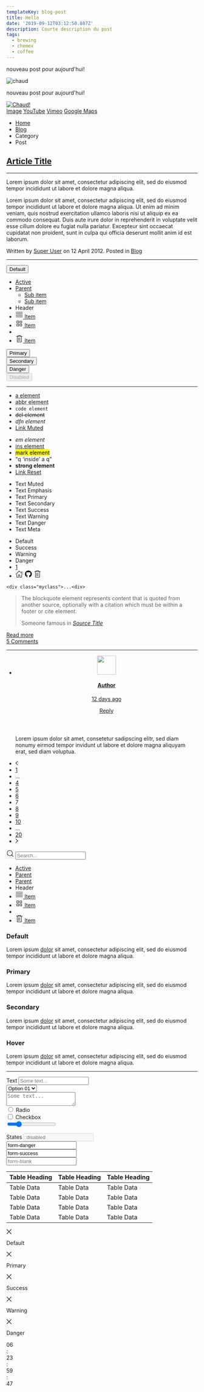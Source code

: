 ```yaml
---
templateKey: blog-post
title: Hello
date: '2019-09-12T03:12:50.887Z'
description: Courte description du post
tags:
  - brewing
  - chemex
  - coffee
---
```

nouveau post pour aujourd'hui!

![chaud](/img/products-full-width.jpg "Chaud!!")

nouveau post pour aujourd'hui!
<div uk-lightbox class="uk-margin" >
<a href="/img/products-full-width.jpg" >
<img src="/img/products-full-width.jpg" alt="Chaud!">
</a>
</div>
<div  class="uk-margin" uk-lightbox>
    <a class="uk-button uk-button-default" href="/img/products-full-width.jpg" data-caption="Image">Image</a>
    <a class="uk-button uk-button-default" href="https://www.youtube.com/watch?v=c2pz2mlSfXA" data-caption="YouTube">YouTube</a>
    <a class="uk-button uk-button-default" href="https://vimeo.com/1084537" data-caption="Vimeo">Vimeo</a>
    <a class="uk-button uk-button-default" href="https://www.google.com/maps/embed?pb=!1m18!1m12!1m3!1d4740.819266853735!2d9.99008871708242!3d53.550454675412404!2m3!1f0!2f0!3f0!3m2!1i1024!2i768!4f13.1!3m3!1m2!1s0x0%3A0x3f9d24afe84a0263!2sRathaus!5e0!3m2!1sde!2sde!4v1499675200938" data-caption="Google Maps" data-type="iframe">Google Maps</a>
</div>


<div class="uk-section uk-section-default">
            <div class="uk-container">
                <div uk-grid="" class="uk-grid">
                    <div class="uk-width-2-3@m uk-first-column">
                        <ul class="uk-breadcrumb">
                            <li><a href="#">Home</a></li>
                            <li><a href="#">Blog</a></li>
                            <li class="uk-disabled"><a>Category</a></li>
                            <li><span>Post</span></li>
                        </ul>
                        <article class="uk-article">
                            <h1 class="uk-article-title"><a class="uk-link-reset" href="#">Article Title</a></h1>
                            <hr class="uk-divider-small">
                            <p class="uk-text-lead">Lorem ipsum dolor sit amet, consectetur adipiscing elit, sed do eiusmod tempor incididunt ut labore et dolore magna aliqua.</p>
                            <p class="uk-column-1-2@s uk-dropcap">Lorem ipsum dolor sit amet, consectetur adipiscing elit, sed do eiusmod tempor incididunt ut labore et dolore magna aliqua. Ut enim ad minim veniam, quis nostrud exercitation ullamco laboris nisi ut aliquip ex ea commodo consequat. Duis aute irure dolor in reprehenderit in voluptate velit esse cillum dolore eu fugiat nulla pariatur. Excepteur sint occaecat cupidatat non proident, sunt in culpa qui officia deserunt mollit anim id est laborum.</p>
                            <p class="uk-article-meta">Written by <a href="#">Super User</a> on 12 April 2012. Posted in <a href="#">Blog</a></p>
                            <hr class="uk-divider-icon uk-margin-medium">
                            <div class="uk-grid-small uk-child-width-auto uk-flex-middle uk-margin-medium uk-grid" uk-grid="">
                                <div class="uk-first-column">
                                    <button class="uk-button uk-button-default" aria-expanded="false">Default</button>
                                    <div uk-dropdown="mode: click" class="uk-dropdown">
                                        <ul class="uk-nav uk-dropdown-nav">
                                            <li class="uk-active"><a href="#">Active</a></li>
                                            <li class="uk-parent">
                                                <a href="#">Parent</a>
                                                <ul class="uk-nav-sub">
                                                    <li><a href="#">Sub item</a></li>
                                                    <li><a href="#">Sub item</a></li>
                                                </ul>
                                            </li>
                                            <li class="uk-nav-header">Header</li>
                                            <li><a href="#"><span class="uk-margin-small-right uk-icon" uk-icon="icon: table"><svg width="20" height="20" viewBox="0 0 20 20" xmlns="http://www.w3.org/2000/svg" data-svg="table"><rect x="1" y="3" width="18" height="1"></rect><rect x="1" y="7" width="18" height="1"></rect><rect x="1" y="11" width="18" height="1"></rect><rect x="1" y="15" width="18" height="1"></rect></svg></span> Item</a></li>
                                            <li><a href="#"><span class="uk-margin-small-right uk-icon" uk-icon="icon: thumbnails"><svg width="20" height="20" viewBox="0 0 20 20" xmlns="http://www.w3.org/2000/svg" data-svg="thumbnails"><rect fill="none" stroke="#000" x="3.5" y="3.5" width="5" height="5"></rect><rect fill="none" stroke="#000" x="11.5" y="3.5" width="5" height="5"></rect><rect fill="none" stroke="#000" x="11.5" y="11.5" width="5" height="5"></rect><rect fill="none" stroke="#000" x="3.5" y="11.5" width="5" height="5"></rect></svg></span> Item</a></li>
                                            <li class="uk-nav-divider"></li>
                                            <li><a href="#"><span class="uk-margin-small-right uk-icon" uk-icon="icon: trash"><svg width="20" height="20" viewBox="0 0 20 20" xmlns="http://www.w3.org/2000/svg" data-svg="trash"><polyline fill="none" stroke="#000" points="6.5 3 6.5 1.5 13.5 1.5 13.5 3"></polyline><polyline fill="none" stroke="#000" points="4.5 4 4.5 18.5 15.5 18.5 15.5 4"></polyline><rect x="8" y="7" width="1" height="9"></rect><rect x="11" y="7" width="1" height="9"></rect><rect x="2" y="3" width="16" height="1"></rect></svg></span> Item</a></li>
                                        </ul>
                                    </div>
                                </div>
                                <div>
                                    <button class="uk-button uk-button-primary">Primary</button>
                                </div>
                                <div>
                                    <button class="uk-button uk-button-secondary">Secondary</button>
                                </div>
                                <div>
                                    <button class="uk-button uk-button-danger">Danger</button>
                                </div>
                                <div class="uk-grid-margin uk-first-column">
                                    <button class="uk-button uk-button-default" disabled="">Disabled</button>
                                </div>
                            </div>
                            <hr class="uk-margin-medium">
                            <div class="uk-child-width-1-2 uk-child-width-1-4@s uk-margin uk-grid" uk-grid="">
                                <div class="uk-first-column">
                                    <ul class="uk-list">
                                        <li><a href="#">a element</a></li>
                                        <li><abbr title="Title text">abbr element</abbr></li>
                                        <li><code>code element</code></li>
                                        <li><del>del element</del></li>
                                        <li><dfn title="Title text">dfn element</dfn></li>
                                        <li><a href="#" class="uk-link-muted">Link Muted</a></li>
                                    </ul>
                                </div>
                                <div>
                                    <ul class="uk-list">
                                        <li><em>em element</em></li>
                                        <li><ins>ins element</ins></li>
                                        <li><mark>mark element</mark></li>
                                        <li><q>q <q>inside</q> a q</q></li>
                                        <li><strong>strong element</strong></li>
                                        <li><a href="#" class="uk-link-reset">Link Reset</a></li>
                                    </ul>
                                </div>
                                <div>
                                    <ul class="uk-list">
                                        <li class="uk-text-muted">Text Muted</li>
                                        <li class="uk-text-emphasis">Text Emphasis</li>
                                        <li class="uk-text-primary">Text Primary</li>
                                        <li class="uk-text-secondary">Text Secondary</li>
                                        <li class="uk-text-success">Text Success</li>
                                        <li class="uk-text-warning">Text Warning</li>
                                        <li class="uk-text-danger">Text Danger</li>
                                        <li class="uk-text-meta">Text Meta</li>
                                    </ul>
                                </div>
                                <div>
                                    <ul class="uk-list">
                                        <li><span class="uk-label">Default</span></li>
                                        <li><span class="uk-label uk-label-success">Success</span></li>
                                        <li><span class="uk-label uk-label-warning">Warning</span></li>
                                        <li><span class="uk-label uk-label-danger">Danger</span></li>
                                        <li><a class="uk-badge" href="#">1</a></li>
                                        <li>
                                            <a class="uk-icon-button uk-icon" href="#" uk-icon="icon: home"><svg width="20" height="20" viewBox="0 0 20 20" xmlns="http://www.w3.org/2000/svg" data-svg="home"><polygon points="18.65 11.35 10 2.71 1.35 11.35 0.65 10.65 10 1.29 19.35 10.65"></polygon><polygon points="15 4 18 4 18 7 17 7 17 5 15 5"></polygon><polygon points="3 11 4 11 4 18 7 18 7 12 12 12 12 18 16 18 16 11 17 11 17 19 11 19 11 13 8 13 8 19 3 19"></polygon></svg></a>
                                            <a class="uk-icon-button uk-icon" href="#" uk-icon="icon: github"><svg width="20" height="20" viewBox="0 0 20 20" xmlns="http://www.w3.org/2000/svg" data-svg="github"><path d="M10,1 C5.03,1 1,5.03 1,10 C1,13.98 3.58,17.35 7.16,18.54 C7.61,18.62 7.77,18.34 7.77,18.11 C7.77,17.9 7.76,17.33 7.76,16.58 C5.26,17.12 4.73,15.37 4.73,15.37 C4.32,14.33 3.73,14.05 3.73,14.05 C2.91,13.5 3.79,13.5 3.79,13.5 C4.69,13.56 5.17,14.43 5.17,14.43 C5.97,15.8 7.28,15.41 7.79,15.18 C7.87,14.6 8.1,14.2 8.36,13.98 C6.36,13.75 4.26,12.98 4.26,9.53 C4.26,8.55 4.61,7.74 5.19,7.11 C5.1,6.88 4.79,5.97 5.28,4.73 C5.28,4.73 6.04,4.49 7.75,5.65 C8.47,5.45 9.24,5.35 10,5.35 C10.76,5.35 11.53,5.45 12.25,5.65 C13.97,4.48 14.72,4.73 14.72,4.73 C15.21,5.97 14.9,6.88 14.81,7.11 C15.39,7.74 15.73,8.54 15.73,9.53 C15.73,12.99 13.63,13.75 11.62,13.97 C11.94,14.25 12.23,14.8 12.23,15.64 C12.23,16.84 12.22,17.81 12.22,18.11 C12.22,18.35 12.38,18.63 12.84,18.54 C16.42,17.35 19,13.98 19,10 C19,5.03 14.97,1 10,1 L10,1 Z"></path></svg></a>
                                            <a class="uk-icon-link uk-icon" href="#" uk-icon="icon: trash"><svg width="20" height="20" viewBox="0 0 20 20" xmlns="http://www.w3.org/2000/svg" data-svg="trash"><polyline fill="none" stroke="#000" points="6.5 3 6.5 1.5 13.5 1.5 13.5 3"></polyline><polyline fill="none" stroke="#000" points="4.5 4 4.5 18.5 15.5 18.5 15.5 4"></polyline><rect x="8" y="7" width="1" height="9"></rect><rect x="11" y="7" width="1" height="9"></rect><rect x="2" y="3" width="16" height="1"></rect></svg></a>
                                        </li>
                                    </ul>
                                </div>
                            </div>
                            <pre class="uk-pre uk-margin-medium"><code>&lt;div class="myclass"&gt;...&lt;div&gt;</code></pre>
                            <blockquote class="uk-margin-medium" cite="#">
                                <p>The blockquote element represents content that is quoted from another source, optionally with a citation which must be within a footer or cite element.</p>
                                <footer>Someone famous in <cite><a href="#">Source Title</a></cite></footer>
                            </blockquote>
                            <div class="uk-grid-small uk-grid" uk-grid="">
                                <div class="uk-first-column">
                                    <a class="uk-button uk-button-text" href="#">Read more</a>
                                </div>
                                <div>
                                    <a class="uk-button uk-button-text" href="#">5 Comments</a>
                                </div>
                            </div>
                        </article>
                        <hr class="uk-margin-medium">
                        <ul class="uk-comment-list uk-margin-medium">
                            <li>
                                <article class="uk-comment uk-visible-toggle" tabindex="-1">
                                    <header class="uk-comment-header uk-position-relative">
                                        <div class="uk-grid-medium uk-flex-middle uk-grid" uk-grid="">
                                            <div class="uk-width-auto uk-first-column">
                                                <img class="uk-comment-avatar" src="images/avatar.jpg" width="50" alt="">
                                            </div>
                                            <div class="uk-width-expand">
                                                <h4 class="uk-comment-title uk-margin-remove"><a class="uk-link-reset" href="#">Author</a></h4>
                                                <p class="uk-comment-meta uk-margin-remove-top"><a class="uk-link-reset" href="#">12 days ago</a></p>
                                            </div>
                                        </div>
                                        <div class="uk-position-top-right uk-position-small uk-hidden-hover"><a class="uk-button uk-button-text" href="#">Reply</a></div>
                                    </header>
                                    <div class="uk-comment-body">
                                        <p>Lorem ipsum dolor sit amet, consetetur sadipscing elitr, sed diam nonumy eirmod tempor invidunt ut labore et dolore magna aliquyam erat, sed diam voluptua.</p>
                                    </div>
                                </article>
                            </li>
                        </ul>
                        <ul class="uk-pagination uk-flex-center" uk-margin="">
                            <li class="uk-first-column"><a href="#"><span uk-pagination-previous="" class="uk-icon uk-pagination-previous"><svg width="7" height="12" viewBox="0 0 7 12" xmlns="http://www.w3.org/2000/svg" data-svg="pagination-previous"><polyline fill="none" stroke="#000" stroke-width="1.2" points="6 1 1 6 6 11"></polyline></svg></span></a></li>
                            <li><a href="#">1</a></li>
                            <li class="uk-disabled"><span>...</span></li>
                            <li><a href="#">4</a></li>
                            <li><a href="#">5</a></li>
                            <li><a href="#">6</a></li>
                            <li class="uk-active"><span>7</span></li>
                            <li><a href="#">8</a></li>
                            <li><a href="#">9</a></li>
                            <li><a href="#">10</a></li>
                            <li class="uk-disabled"><span>...</span></li>
                            <li><a href="#">20</a></li>
                            <li><a href="#"><span uk-pagination-next="" class="uk-icon uk-pagination-next"><svg width="7" height="12" viewBox="0 0 7 12" xmlns="http://www.w3.org/2000/svg" data-svg="pagination-next"><polyline fill="none" stroke="#000" stroke-width="1.2" points="1 1 6 6 1 11"></polyline></svg></span></a></li>
                        </ul>
                    </div>
                    <div class="uk-width-expand@m">
                        <div class="uk-margin-medium-bottom">
                            <form class="uk-search uk-search-default uk-width-1-1">
                                <span uk-search-icon="" class="uk-icon uk-search-icon"><svg width="20" height="20" viewBox="0 0 20 20" xmlns="http://www.w3.org/2000/svg" data-svg="search-icon"><circle fill="none" stroke="#000" stroke-width="1.1" cx="9" cy="9" r="7"></circle><path fill="none" stroke="#000" stroke-width="1.1" d="M14,14 L18,18 L14,14 Z"></path></svg></span>
                                <input class="uk-search-input" type="search" placeholder="Search...">
                            </form>
                        </div>
                        <ul class="uk-nav-default uk-nav-parent-icon uk-margin-medium uk-nav" uk-nav="">
                            <li class="uk-active"><a href="#">Active</a></li>
                            <li class="uk-parent">
                                <a href="#">Parent</a>
                                <ul class="uk-nav-sub" hidden="" aria-hidden="true">
                                    <li><a href="#">Sub item</a></li>
                                    <li><a href="#">Sub item</a>
                                        <ul>
                                            <li><a href="#">Sub item</a></li>
                                            <li><a href="#">Sub item</a></li>
                                        </ul>
                                    </li>
                                </ul>
                            </li>
                            <li class="uk-parent">
                                <a href="#">Parent</a>
                                <ul class="uk-nav-sub" hidden="" aria-hidden="true">
                                    <li><a href="#">Sub item</a></li>
                                    <li><a href="#">Sub item</a></li>
                                </ul>
                            </li>
                            <li class="uk-nav-header">Header</li>
                            <li><a href="#"><span class="uk-margin-small-right uk-icon" uk-icon="icon: table"><svg width="20" height="20" viewBox="0 0 20 20" xmlns="http://www.w3.org/2000/svg" data-svg="table"><rect x="1" y="3" width="18" height="1"></rect><rect x="1" y="7" width="18" height="1"></rect><rect x="1" y="11" width="18" height="1"></rect><rect x="1" y="15" width="18" height="1"></rect></svg></span> Item</a></li>
                            <li><a href="#"><span class="uk-margin-small-right uk-icon" uk-icon="icon: thumbnails"><svg width="20" height="20" viewBox="0 0 20 20" xmlns="http://www.w3.org/2000/svg" data-svg="thumbnails"><rect fill="none" stroke="#000" x="3.5" y="3.5" width="5" height="5"></rect><rect fill="none" stroke="#000" x="11.5" y="3.5" width="5" height="5"></rect><rect fill="none" stroke="#000" x="11.5" y="11.5" width="5" height="5"></rect><rect fill="none" stroke="#000" x="3.5" y="11.5" width="5" height="5"></rect></svg></span> Item</a></li>
                            <li class="uk-nav-divider"></li>
                            <li><a href="#"><span class="uk-margin-small-right uk-icon" uk-icon="icon: trash"><svg width="20" height="20" viewBox="0 0 20 20" xmlns="http://www.w3.org/2000/svg" data-svg="trash"><polyline fill="none" stroke="#000" points="6.5 3 6.5 1.5 13.5 1.5 13.5 3"></polyline><polyline fill="none" stroke="#000" points="4.5 4 4.5 18.5 15.5 18.5 15.5 4"></polyline><rect x="8" y="7" width="1" height="9"></rect><rect x="11" y="7" width="1" height="9"></rect><rect x="2" y="3" width="16" height="1"></rect></svg></span> Item</a></li>
                        </ul>
                        <div class="uk-card uk-card-body uk-card-default uk-card-hover">
                            <h3 class="uk-card-title">Default</h3>
                            <p>Lorem ipsum <a href="#">dolor</a> sit amet, consectetur adipiscing elit, sed do eiusmod tempor incididunt ut labore et dolore magna aliqua.</p>
                        </div>
                        <div class="uk-margin uk-card uk-card-body uk-card-primary uk-card-hover">
                            <h3 class="uk-card-title">Primary</h3>
                            <p>Lorem ipsum <a href="#">dolor</a> sit amet, consectetur adipiscing elit, sed do eiusmod tempor incididunt ut labore et dolore magna aliqua.</p>
                        </div>
                        <div class="uk-margin uk-card uk-card-body uk-card-secondary uk-card-hover">
                            <h3 class="uk-card-title">Secondary</h3>
                            <p>Lorem ipsum <a href="#">dolor</a> sit amet, consectetur adipiscing elit, sed do eiusmod tempor incididunt ut labore et dolore magna aliqua.</p>
                        </div>
                        <div class="uk-margin uk-card uk-card-body uk-card-hover">
                            <h3 class="uk-card-title">Hover</h3>
                            <p>Lorem ipsum <a href="#">dolor</a> sit amet, consectetur adipiscing elit, sed do eiusmod tempor incididunt ut labore et dolore magna aliqua.</p>
                        </div>
                    </div>
                </div>
                <hr class="uk-margin-large">
                <div class="uk-grid-divider uk-grid" uk-grid="">
                    <div class="uk-width-3-5@m uk-first-column">
                        <div class="uk-child-width-expand@s uk-grid" uk-grid="">
                            <div class="uk-first-column">
                                <form class="uk-form-stacked">
                                  <div class="uk-margin-small">
                                        <label class="uk-form-label">Text</label>
                                        <input class="uk-input" type="text" placeholder="Some text...">
                                    </div>
                                    <div class="uk-margin-small">
                                        <select class="uk-select">
                                            <option>Option 01</option>
                                            <option>Option 02</option>
                                        </select>
                                    </div>
                                    <div class="uk-margin-small">
                                         <textarea class="uk-textarea" rows="2" placeholder="Some text..."></textarea>
                                    </div>
                                    <div class="uk-grid-small uk-child-width-auto uk-grid" uk-grid="">
                                        <div class="uk-first-column">
                                            <label><input class="uk-radio" type="radio" name="radio"> Radio</label>
                                        </div>
                                        <div>
                                            <label><input class="uk-checkbox" type="checkbox"> Checkbox</label>
                                        </div>
                                    </div>
                                    <div class="uk-margin-small">
                                        <input class="uk-range" type="range" value="2" min="0" max="10" step="0.1">
                                    </div>
                                </form>
                            </div>
                            <div>
                                <form class="uk-form-stacked">
                                    <div class="uk-margin-small">
                                        <label class="uk-form-label">States</label>
                                        <input class="uk-input" type="text" placeholder=":disabled" disabled="">
                                    </div>
                                    <div class="uk-margin-small">
                                        <input class="uk-input uk-form-danger" type="text" placeholder="form-danger" value="form-danger">
                                    </div>
                                    <div class="uk-margin-small">
                                        <input class="uk-input uk-form-success" type="text" placeholder="form-success" value="form-success">
                                    </div>
                                    <div class="uk-margin-small">
                                        <input class="uk-input uk-form-blank" type="text" placeholder="form-blank">
                                    </div>
                                </form>
                            </div>
                        </div>
                        <div class="uk-overflow-auto uk-margin-medium-top">
                            <table class="uk-table uk-table-divider uk-table-hover uk-table-small">
                                <thead>
                                    <tr>
                                        <th>Table Heading</th>
                                        <th>Table Heading</th>
                                        <th>Table Heading</th>
                                    </tr>
                                </thead>
                                <tbody>
                                    <tr>
                                        <td>Table Data</td>
                                        <td>Table Data</td>
                                        <td>Table Data</td>
                                    </tr>
                                    <tr>
                                        <td>Table Data</td>
                                        <td>Table Data</td>
                                        <td>Table Data</td>
                                    </tr>
                                    <tr>
                                        <td>Table Data</td>
                                        <td>Table Data</td>
                                        <td>Table Data</td>
                                    </tr>
                                    <tr>
                                        <td>Table Data</td>
                                        <td>Table Data</td>
                                        <td>Table Data</td>
                                    </tr>
                                </tbody>
                            </table>
                        </div>
                        <div class="uk-margin-medium-top uk-alert" uk-alert="">
                            <a href="#" class="uk-alert-close uk-icon uk-close" uk-close=""><svg width="14" height="14" viewBox="0 0 14 14" xmlns="http://www.w3.org/2000/svg" data-svg="close-icon"><line fill="none" stroke="#000" stroke-width="1.1" x1="1" y1="1" x2="13" y2="13"></line><line fill="none" stroke="#000" stroke-width="1.1" x1="13" y1="1" x2="1" y2="13"></line></svg></a>
                            <p>Default</p>
                        </div>
                        <div class="uk-alert-primary uk-alert" uk-alert="">
                            <a href="#" class="uk-alert-close uk-icon uk-close" uk-close=""><svg width="14" height="14" viewBox="0 0 14 14" xmlns="http://www.w3.org/2000/svg" data-svg="close-icon"><line fill="none" stroke="#000" stroke-width="1.1" x1="1" y1="1" x2="13" y2="13"></line><line fill="none" stroke="#000" stroke-width="1.1" x1="13" y1="1" x2="1" y2="13"></line></svg></a>
                            <p>Primary</p>
                        </div>
                        <div class="uk-alert-success uk-alert" uk-alert="">
                            <a href="#" class="uk-alert-close uk-icon uk-close" uk-close=""><svg width="14" height="14" viewBox="0 0 14 14" xmlns="http://www.w3.org/2000/svg" data-svg="close-icon"><line fill="none" stroke="#000" stroke-width="1.1" x1="1" y1="1" x2="13" y2="13"></line><line fill="none" stroke="#000" stroke-width="1.1" x1="13" y1="1" x2="1" y2="13"></line></svg></a>
                            <p>Success</p>
                        </div>
                        <div class="uk-alert-warning uk-alert" uk-alert="">
                            <a href="#" class="uk-alert-close uk-icon uk-close" uk-close=""><svg width="14" height="14" viewBox="0 0 14 14" xmlns="http://www.w3.org/2000/svg" data-svg="close-icon"><line fill="none" stroke="#000" stroke-width="1.1" x1="1" y1="1" x2="13" y2="13"></line><line fill="none" stroke="#000" stroke-width="1.1" x1="13" y1="1" x2="1" y2="13"></line></svg></a>
                            <p>Warning</p>
                        </div>
                        <div class="uk-alert-danger uk-margin-remove-bottom uk-alert" uk-alert="">
                            <a href="#" class="uk-alert-close uk-icon uk-close" uk-close=""><svg width="14" height="14" viewBox="0 0 14 14" xmlns="http://www.w3.org/2000/svg" data-svg="close-icon"><line fill="none" stroke="#000" stroke-width="1.1" x1="1" y1="1" x2="13" y2="13"></line><line fill="none" stroke="#000" stroke-width="1.1" x1="13" y1="1" x2="1" y2="13"></line></svg></a>
                            <p>Danger</p>
                        </div>
                        <div class="uk-grid-small uk-child-width-auto uk-margin-medium-top uk-grid uk-countdown" uk-grid="" js-countdown="">
                            <div class="uk-first-column">
                                <div class="uk-countdown-number uk-countdown-days"><span>0</span><span>6</span></div>
                            </div>
                            <div class="uk-countdown-separator">:</div>
                            <div>
                                <div class="uk-countdown-number uk-countdown-hours"><span>2</span><span>3</span></div>
                            </div>
                            <div class="uk-countdown-separator">:</div>
                            <div>
                                <div class="uk-countdown-number uk-countdown-minutes"><span>5</span><span>9</span></div>
                            </div>
                            <div class="uk-countdown-separator">:</div>
                            <div class="uk-grid-margin uk-first-column">
                                <div class="uk-countdown-number uk-countdown-seconds"><span>4</span><span>7</span></div>
                            </div>
                        </div>
                        <script>
                        console.log("it's working");
                            var date = (new Date(Date.now() + 864e5 * 7)).toISOString();
                            UIkit.util.$$('[js-countdown]').forEach(function(el) {

                                UIkit.countdown(el, {date: date});
                            });
                        </script>
                    </div>
                    <div class="uk-width-2-5@m">
                        <h1 class="uk-heading-2xlarge uk-margin-small">2XL</h1>
                        <h1 class="uk-heading-xlarge uk-margin-small">X-Large</h1>
                        <h1 class="uk-heading-large uk-margin-small">Heading L</h1>
                        <h1 class="uk-heading-medium uk-margin-small">Heading M</h1>
                        <h1 class="uk-heading-small uk-margin-small">Heading S</h1>
                        <h1 class="uk-margin-small">Heading H1</h1>
                        <h2 class="uk-margin-small">Heading H2</h2>
                        <h3 class="uk-margin-small">Heading H3</h3>
                        <h4 class="uk-margin-small">Heading H4</h4>
                        <h5 class="uk-margin-small">Heading H5</h5>
                        <h6 class="uk-margin-small">Heading H6</h6>
                        <h3 class="uk-heading-divider">Heading Divider</h3>
                        <h3 class="uk-heading-bullet">Heading Bullet</h3>
                        <h3 class="uk-heading-line"><span>Heading Line</span></h3>
                    </div>
                </div>
                <hr class="uk-margin-medium">
                <div class="uk-child-width-1-2@s uk-child-width-expand@m uk-grid" uk-grid="">
                    <div class="uk-first-column">
                        <div class="uk-inline">
                            <img src="images/light.jpg" alt="">
                            <a class="uk-position-absolute uk-transform-center uk-icon uk-marker" style="left: 20%; top: 30%" href="#" uk-marker=""><svg width="20" height="20" viewBox="0 0 20 20" xmlns="http://www.w3.org/2000/svg" data-svg="marker"><rect x="9" y="4" width="1" height="11"></rect><rect x="4" y="9" width="11" height="1"></rect></svg></a>
                            <a class="uk-position-absolute uk-transform-center uk-icon uk-marker" style="left: 60%; top: 40%" href="#" uk-marker=""><svg width="20" height="20" viewBox="0 0 20 20" xmlns="http://www.w3.org/2000/svg" data-svg="marker"><rect x="9" y="4" width="1" height="11"></rect><rect x="4" y="9" width="11" height="1"></rect></svg></a>
                            <a class="uk-position-absolute uk-transform-center uk-icon uk-marker" style="left: 80%; top: 70%" href="#" uk-marker=""><svg width="20" height="20" viewBox="0 0 20 20" xmlns="http://www.w3.org/2000/svg" data-svg="marker"><rect x="9" y="4" width="1" height="11"></rect><rect x="4" y="9" width="11" height="1"></rect></svg></a>
                        </div>
                    </div>
                    <div>
                        <div class="uk-inline-clip">
                            <img src="images/photo.jpg" alt="">
                            <div class="uk-overlay uk-overlay-default uk-position-bottom">
                                <p>Default Lorem ipsum dolor sit amet, consectetur.</p>
                            </div>
                        </div>
                    </div>
                    <div>
                        <div class="uk-inline-clip">
                            <img src="images/photo.jpg" alt="">
                            <div class="uk-overlay uk-overlay-primary uk-position-bottom">
                                <p>Primary Lorem ipsum dolor sit amet, consectetur.</p>
                            </div>
                        </div>
                    </div>
                    <div>
                        <div class="uk-inline uk-light">
                            <img src="images/photo.jpg" alt="">
                            <div class="uk-position-center">
                                <span uk-overlay-icon="" class="uk-icon uk-overlay-icon"><svg width="40" height="40" viewBox="0 0 40 40" xmlns="http://www.w3.org/2000/svg" data-svg="overlay-icon"><rect x="19" y="0" width="1" height="40"></rect><rect x="0" y="19" width="40" height="1"></rect></svg></span>
                            </div>
                        </div>
                    </div>
                </div>
                <hr class="uk-margin-medium">
                <div class="uk-grid-divider uk-child-width-auto@m uk-grid" uk-grid="">
                    <div class="uk-first-column">
                        <ul class="uk-dotnav">
                            <li class="uk-active"><a href="#">Item 1</a></li>
                            <li><a href="#">Item 2</a></li>
                            <li><a href="#">Item 3</a></li>
                            <li><a href="#">Item 4</a></li>
                            <li><a href="#">Item 5</a></li>
                            <li><a href="#">Item 6</a></li>
                        </ul>
                    </div>
                    <div>
                        <a href="#" uk-slidenav-previous="" class="uk-icon uk-slidenav-previous uk-slidenav"><svg width="14px" height="24px" viewBox="0 0 14 24" xmlns="http://www.w3.org/2000/svg" data-svg="slidenav-previous"><polyline fill="none" stroke="#000" stroke-width="1.4" points="12.775,1 1.225,12 12.775,23 "></polyline></svg></a>
                        <a href="#" uk-slidenav-next="" class="uk-icon uk-slidenav-next uk-slidenav"><svg width="14px" height="24px" viewBox="0 0 14 24" xmlns="http://www.w3.org/2000/svg" data-svg="slidenav-next"><polyline fill="none" stroke="#000" stroke-width="1.4" points="1.225,23 12.775,12 1.225,1 "></polyline></svg></a>
                    </div>
                    <div>
                        <ul class="uk-thumbnav">
                            <li class="uk-active"><a href="#"><img src="images/photo.jpg" width="60" alt=""></a></li>
                            <li><a href="#"><img src="images/dark.jpg" width="60" alt=""></a></li>
                            <li><a href="#"><img src="images/light.jpg" width="60" alt=""></a></li>
                        </ul>
                    </div>
                    <div>
                        <div class="uk-tooltip uk-tooltip-top-center uk-display-inline-block uk-margin-remove uk-position-relative">Tooltip</div>
                    </div>
                    <div class="uk-width-expand@m">
                        <progress class="uk-progress" value="45" max="100">45%</progress>
                    </div>
                    <div>
                        <button type="button" uk-close="" class="uk-icon uk-close"><svg width="14" height="14" viewBox="0 0 14 14" xmlns="http://www.w3.org/2000/svg" data-svg="close-icon"><line fill="none" stroke="#000" stroke-width="1.1" x1="1" y1="1" x2="13" y2="13"></line><line fill="none" stroke="#000" stroke-width="1.1" x1="13" y1="1" x2="1" y2="13"></line></svg></button>
                    </div>
                    <div>
                        <a href="#" uk-totop="" class="uk-icon uk-totop"><svg width="18" height="10" viewBox="0 0 18 10" xmlns="http://www.w3.org/2000/svg" data-svg="totop"><polyline fill="none" stroke="#000" stroke-width="1.2" points="1 9 9 1 17 9 "></polyline></svg></a>
                    </div>
                </div>
                <hr class="uk-margin-medium">
                <div class="uk-grid-divider uk-child-width-expand@m uk-grid" uk-grid="">
                    <div class="uk-first-column">
                        <ul class="uk-subnav uk-subnav-divider" uk-margin="">
                            <li class="uk-active uk-first-column"><a href="#">Active</a></li>
                            <li><a href="#">Item</a></li>
                            <li class="uk-disabled"><a>Disabled</a></li>
                        </ul>
                    </div>
                    <div>
                        <ul class="uk-subnav uk-subnav-pill" uk-margin="">
                            <li class="uk-active uk-first-column"><a href="#">Active</a></li>
                            <li><a href="#">Item</a></li>
                            <li class="uk-disabled"><a>Disabled</a></li>
                        </ul>
                    </div>
                    <div>
                        <ul uk-tab="" class="uk-tab">
                            <li class="uk-active"><a href="#">Active</a></li>
                            <li><a href="#">Item</a></li>
                            <li class="uk-disabled"><a>Disabled</a></li>
                        </ul>
                    </div>
                </div>
                <hr class="uk-margin-medium">
                <div class="uk-grid-divider uk-child-width-expand@m uk-grid" uk-grid="">
                    <div class="uk-first-column">
                        <ul class="uk-list uk-list-bullet uk-margin-medium">
                            <li>List item 1</li>
                            <li>List item 2</li>
                            <li>List item 3</li>
                         </ul>
                        <ul class="uk-list uk-list-striped">
                            <li>List item 1</li>
                            <li>List item 2</li>
                            <li>List item 3</li>
                        </ul>
                    </div>
                    <div>
                        <ul class="uk-list uk-list-divider uk-margin-medium">
                            <li>List item 1</li>
                            <li>List item 2</li>
                            <li>List item 3</li>
                        </ul>
                        <dl class="uk-description-list uk-description-list-divider">
                            <dt>Description lists</dt>
                            <dd>A description text</dd>
                            <dt>Description lists</dt>
                            <dd>A description text</dd>
                        </dl>
                    </div>
                    <div>
                        <ul uk-accordion="" class="uk-accordion">
                            <li class="uk-open">
                                <a class="uk-accordion-title" href="#">Item 1</a>
                                <div class="uk-accordion-content" aria-hidden="false">
                                    <p>Lorem ipsum dolor sit amet, consectetur adipiscing elit, sed do eiusmod tempor incididunt ut labore et dolore magna aliqua. Ut enim ad minim veniam, quis nostrud exercitation ullamco.</p>
                                </div>
                            </li>
                            <li>
                                <a class="uk-accordion-title" href="#">Item 2</a>
                                <div class="uk-accordion-content" hidden="" aria-hidden="true">
                                    <p>Lorem ipsum dolor sit amet, consectetur adipiscing elit, sed do eiusmod tempor incididunt ut labore et dolore magna aliqua. Ut enim ad minim veniam, quis nostrud exercitation ullamco.</p>
                                </div>
                            </li>
                            <li>
                                <a class="uk-accordion-title" href="#">Item 3</a>
                                <div class="uk-accordion-content" hidden="" aria-hidden="true">
                                    <p>Lorem ipsum dolor sit amet, consectetur adipiscing elit, sed do eiusmod tempor incididunt ut labore et dolore magna aliqua. Ut enim ad minim veniam, quis nostrud exercitation ullamco.</p>
                                </div>
                            </li>
                        </ul>
                    </div>
                </div>
            </div>
        </div>

